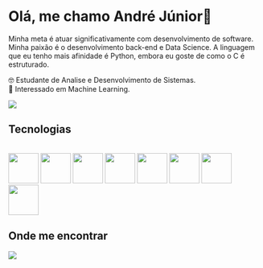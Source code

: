 # Olá, me chamo André Júnior👋

Minha meta é atuar significativamente com desenvolvimento de software. Minha paixão é o desenvolvimento back-end e Data Science. A linguagem que eu tenho mais afinidade é Python, embora eu goste de como o C é estruturado.

🤓 Estudante de Analise e Desenvolvimento de Sistemas. <br/>
🤖 Interessado em Machine Learning.

<img src="https://giffiles.alphacoders.com/297/2970.gif"/>

## Tecnologias

<div style="display: inline_block"><br>
  <a href="https://github.com/andre-jnr/estudos-python" target="_blank"><img src="https://cdn.jsdelivr.net/gh/devicons/devicon/icons/python/python-original.svg" width="60" height="60"/></a>
  <a href="https://github.com/andre-jnr/exercicios-c" target="_blank"><img src="https://cdn.jsdelivr.net/gh/devicons/devicon/icons/c/c-original.svg" width="60" height="60"/></a>
  <a href="https://github.com/andre-jnr/java-poo-ads" target="_blank"><img src="https://cdn.jsdelivr.net/gh/devicons/devicon/icons/java/java-original.svg" width="60" height="60"/></a>
  <a href="https://github.com/andre-jnr/exercicios-js" target="_blank"><img src="https://cdn.jsdelivr.net/gh/devicons/devicon/icons/javascript/javascript-original.svg" width="60" height="60"/></a>
  <a href="https://github.com/andre-jnr/DataScience" target="_blank"><img src="https://cdn.jsdelivr.net/gh/devicons/devicon/icons/jupyter/jupyter-original-wordmark.svg" width="60" height="60"/></a>
  <a href="https://github.com/andre-jnr/html-css-CursoEmVideo" target="_blank"><img src="https://cdn.jsdelivr.net/gh/devicons/devicon/icons/html5/html5-original-wordmark.svg" width="60" height="60"/></a>
  <a href="https://github.com/andre-jnr/html-css-CursoEmVideo" target="_blank"><img src="https://cdn.jsdelivr.net/gh/devicons/devicon/icons/css3/css3-original-wordmark.svg" width="60" height="60"/></a>
  <a href="https://github.com/andre-jnr" target="_blank"><img src="https://cdn.jsdelivr.net/gh/devicons/devicon/icons/git/git-original.svg" width="60" height="60"/></a>
</div>

## Onde me encontrar

<a href="https://www.linkedin.com/in/andre-jnr/" target="_blank"><img src="https://img.shields.io/badge/-LinkedIn-%230077B5?style=for-the-badge&logo=linkedin&logoColor=white" target="_blank"></a>
